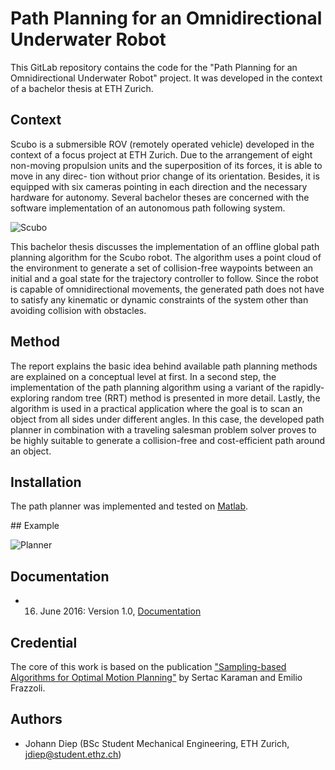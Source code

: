 # Path Planning for an Omnidirectional Underwater Robot

This GitLab repository contains the code for the "Path Planning for an Omnidirectional Underwater Robot" project. It was developed in the context of a bachelor thesis at ETH Zurich.

## Context

Scubo is a submersible ROV (remotely operated vehicle) developed in the context of a focus project at ETH Zurich. Due to the arrangement of eight non-moving propulsion units and the superposition of its forces, it is able to move in any direc- tion without prior change of its orientation. Besides, it is equipped with six cameras pointing in each direction and the necessary hardware for autonomy. Several bachelor theses are concerned with the software implementation of an autonomous path following system.

![Scubo](https://i.imgur.com/RVaz3Mf.png)

This bachelor thesis discusses the implementation of an offline global path planning algorithm for the Scubo robot. The algorithm uses a point cloud of the environment to generate a set of collision-free waypoints between an initial and a goal state for the trajectory controller to follow. Since the robot is capable of omnidirectional movements, the generated path does not have to satisfy any kinematic or dynamic constraints of the system other than avoiding collision with obstacles.

## Method

The report explains the basic idea behind available path planning methods are explained on a conceptual level at first. In a second step, the implementation of the path planning algorithm using a variant of the rapidly-exploring random tree (RRT) method is presented in more detail. Lastly, the algorithm is used in a practical application where the goal is to scan an object from all sides under different angles. In this case, the developed path planner in combination with a traveling salesman problem solver proves to be highly suitable to generate a collision-free and cost-efficient path around an object.

## Installation

The path planner was implemented and tested on [Matlab](https://ch.mathworks.com/de/products/matlab.html).


## Example

![Planner](https://i.imgur.com/D6qn3Gg.png)

## Documentation

* 16. June 2016: Version 1.0, [Documentation](https://gitlab.com/jdiep/bachelor-thesis/blob/master/BA%20Report/report.pdf)

## Credential

The core of this work is based on the publication ["Sampling-based Algorithms for Optimal Motion Planning"](https://arxiv.org/pdf/1105.1186.pdf) by Sertac Karaman and Emilio Frazzoli.

## Authors

* Johann Diep (BSc Student Mechanical Engineering, ETH Zurich, jdiep@student.ethz.ch)
